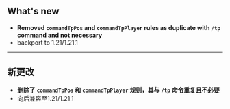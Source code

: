 ## What's new
- **Removed `commandTpPos` and `commandTpPlayer` rules as duplicate with `/tp` command and not necessary**
- backport to 1.21/1.21.1
-----------------------------------------------------------------
## 新更改
- **删除了 `commandTpPos` 和 `commandTpPlayer` 规则，其与 `/tp` 命令重复且不必要**
- 向后兼容至1.21/1.21.1